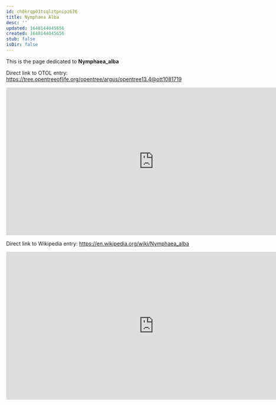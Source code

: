 ```yaml
---
id: ch0krqp03tsqlztpnipz676
title: Nymphaea Alba
desc: ''
updated: 1648144045656
created: 1648144045656
stub: false
isDir: false
---
```

This is the page dedicated to **Nymphaea_alba**


Direct link to OTOL entry: https://tree.opentreeoflife.org/opentree/argus/opentree13.4@ott1081719



<html>
    <body>
    <iframe src="https://tree.opentreeoflife.org/opentree/argus/opentree13.4@ott1081719"
    width="800" height="400" frameborder="0" allowfullscreen> </iframe>
    </body>
</html>
    


Direct link to Wikipedia entry: https://en.wikipedia.org/wiki/Nymphaea_alba



<html>
    <body>
    <iframe src="https://en.wikipedia.org/wiki/Nymphaea_alba"
    width="800" height="400" frameborder="0" allowfullscreen> </iframe>
    </body>
</html>
    
